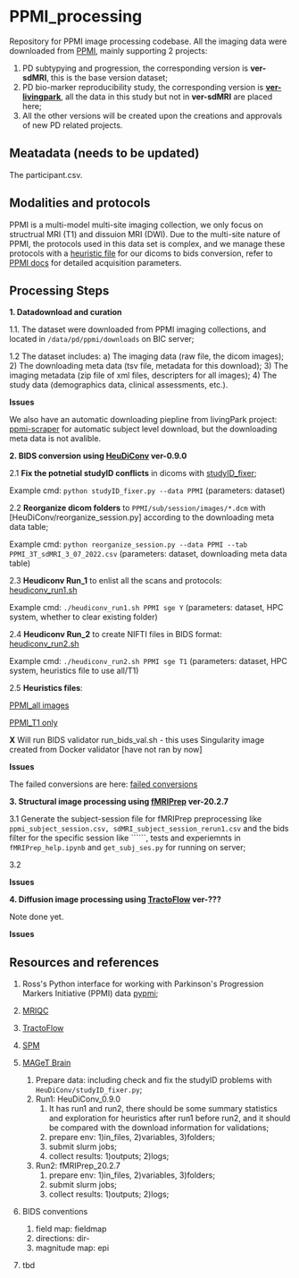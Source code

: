 # PPMI_processing

Repository for PPMI image processing codebase. All the imaging data were downloaded from [PPMI](https://www.ppmi-info.org/), mainly supporting 2 projects:

1. PD subtypying and progression, the corresponding version is **ver-sdMRI**, this is the base version dataset;
2. PD bio-marker reproducibility study, the corresponding version is  [**ver-livingpark**](https://github.com/LivingPark-MRI), all the data in this study but not in **ver-sdMRI** are placed here;
3. All the other versions will be created upon the creations and approvals of new PD related projects.

## Meatadata (needs to be updated)
The participant.csv. 

## Modalities and protocols
PPMI is a multi-model multi-site imaging collection, we only focus on structrual MRI (T1) and dissuion MRI (DWI). Due to the multi-site nature of PPMI, the protocols used in this data set is complex, and we manage these protocols with a [heuristic file]([HeuDiConv/Heuristics_PPMI_all.py](https://github.com/neurodatascience/mr_proc/blob/fa21c6803a5b11d7da8c0124d11f9fdeac813e79/HeuDiConv/Heuristics_PPMI_all.py)) for our dicoms to bids conversion, refer to [PPMI docs](https://www.ppmi-info.org/study-design/research-documents-and-sops) for detailed acquisition parameters.

## Processing Steps

**1. Datadownload and curation**

1.1. The dataset were downloaded from PPMI imaging collections, and located in ```/data/pd/ppmi/downloads``` on BIC server;

1.2 The dataset includes: a) The imaging data (raw file, the dicom images); 2) The downloading meta data (tsv file, metadata for this download); 3) The imaging metadata (zip file of xml files, descripters for all images); 4) The study data (demographics data, clinical assessments, etc.).

**Issues**

We also have an automatic downloading piepline from livingPark project: [ppmi-scraper](https://github.com/LivingPark-MRI/ppmi-scraper) for automatic subject level download, but the downloading meta data is not avalible. 

**2. BIDS conversion using [HeuDiConv](https://github.com/nipy/heudiconv) ver-0.9.0**

2.1 **Fix the potnetial studyID conflicts** in dicoms with [studyID_fixer](HeuDiConv/studyID_fixer.py);

Example cmd: ```python studyID_fixer.py --data PPMI``` (parameters: dataset)

2.2 **Reorganize dicom folders** to ```PPMI/sub/session/images/*.dcm``` with [HeuDiConv/reorganize_session.py] according to the downloading meta data table;

Example cmd: ```python reorganize_session.py --data PPMI --tab PPMI_3T_sdMRI_3_07_2022.csv``` (parameters: dataset, downloading meta data table)

2.3 **Heudiconv Run_1** to enlist all the scans and protocols: [heudiconv_run1.sh](HeuDiConv/heudiconv_run1.sh)

Example cmd: ```./heudiconv_run1.sh PPMI sge Y``` (parameters: dataset, HPC system, whether to clear existing folder)

2.4 **Heudiconv Run_2** to create NIFTI files in BIDS format: [heudiconv_run2.sh](HeuDiConv/heudiconv_run2.sh)

Example cmd: ```./heudiconv_run2.sh PPMI sge T1``` (parameters: dataset, HPC system, heuristics file to use all/T1)

2.5 **Heuristics files**:

[PPMI_all images](HeuDiConv/Heuristics_PPMI_all.py)

[PPMI_T1 only](HeuDiConv/Heuristics_PPMI_T1.py)

**X** Will run BIDS validator run_bids_val.sh - this uses Singularity image created from Docker validator [have not ran by now]

**Issues**

The failed conversions are here: [failed conversions](HeuDiConv/err_subjects_conversion.txt)

**3. Structural image processing using [fMRIPrep](https://github.com/nipreps/fmriprep) ver-20.2.7**

3.1 Generate the subject-session file for fMRIPrep preprocessing like ```ppmi_subject_session.csv, sdMRI_subject_session_rerun1.csv``` and the bids filter for the specific session like ``````, tests and experiemnts in ```fMRIPrep_help.ipynb``` and ```get_subj_ses.py``` for running on server;

3.2  

**Issues**

**4. Diffusion image processing using [TractoFlow](https://github.com/scilus/tractoflow) ver-???**

Note done yet.

**Issues**

## Resources and references

1. Ross's Python interface for working with Parkinson's Progression Markers Initiative (PPMI) data [pypmi](https://github.com/rmarkello/pypmi);
2. [MRIQC](https://mriqc.readthedocs.io/en/stable/)
3. [TractoFlow](https://github.com/scilus/tractoflow)
4. [SPM](https://www.fil.ion.ucl.ac.uk/spm/)
5. [MAGeT Brain](https://github.com/CoBrALab/MAGeTbrain)


    1. Prepare data: including check and fix the studyID problems with ```HeuDiConv/studyID_fixer.py```;
    2. Run1: HeuDiConv_0.9.0
        1. It has run1 and run2, there should be some summary statistics and exploration for heuristics after run1 before run2, and it should be compared with the download information for validations;
        2. prepare env: 1)in_files, 2)variables, 3)folders;
        3. submit slurm jobs;
        4. collect results: 1)outputs; 2)logs;
    3. Run2: fMRIPrep_20.2.7
        1. prepare env: 1)in_files, 2)variables, 3)folders;
        2. submit slurm jobs;
        3. collect results: 1)outputs; 2)logs;
4. BIDS conventions
    1. field map: fieldmap
    2. directions: dir-
    3. magnitude map: epi
5. tbd 
